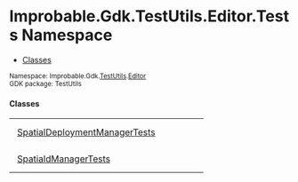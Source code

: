 
# Improbable.Gdk.TestUtils.Editor.Tests Namespace
<nav id="pageToc" class="page-toc"><ul><li><a href="#classes">Classes</a>
</ul></nav>
<sup>
Namespace: Improbable.Gdk.<a href="{{.Site.BaseURL}}/api/test-utils-index">TestUtils</a>.<a href="{{.Site.BaseURL}}/api/test-utils/editor-index">Editor</a><br/>
GDK package: TestUtils<br />
</sup>


</p>

#### Classes

<table>
<tr>
<td style="padding: 14px; border: none; width: 29ch"><a href="{{.Site.BaseURL}}/api/test-utils/editor/tests/spatial-deployment-manager-tests">SpatialDeploymentManagerTests</a></td>
<td style="padding: 14px; border: none;"></td>
</tr>
<tr>
<td style="padding: 14px; border: none; width: 29ch"><a href="{{.Site.BaseURL}}/api/test-utils/editor/tests/spatiald-manager-tests">SpatialdManagerTests</a></td>
<td style="padding: 14px; border: none;"></td>
</tr>
</table>





